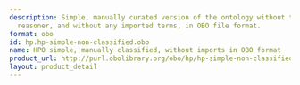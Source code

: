 ```yaml
---
description: Simple, manually curated version of the ontology without the use of a
  reasoner, and without any imported terms, in OBO file format.
format: obo
id: hp.hp-simple-non-classified.obo
name: HPO simple, manually classified, without imports in OBO format
product_url: http://purl.obolibrary.org/obo/hp/hp-simple-non-classified.obo
layout: product_detail
---
```

